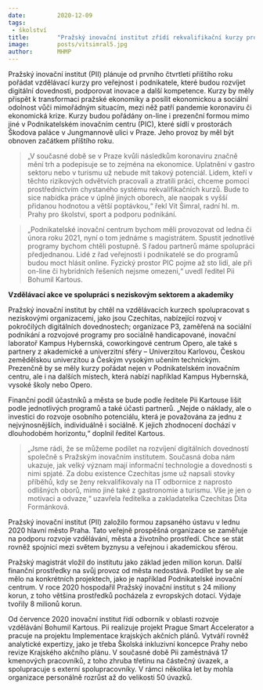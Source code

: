 ```yaml
---
date:         2020-12-09
tags:         
 - školství
title:        "Pražský inovační institut zřídí rekvalifikační kurzy pro rozvoj digitálních dovedností a dalších kompetencí. Mají přispět k řešení covidové krize"
image: 	      posts/vitsimral5.jpg
author:       MHMP
---
```


Pražský inovační institut (PII) plánuje od prvního čtvrtletí příštího roku pořádat vzdělávací kurzy pro veřejnost i podnikatele, které budou rozvíjet digitální dovednosti, podporovat inovace a další kompetence. Kurzy by měly přispět k transformaci pražské ekonomiky a posílit ekonomickou a sociální odolnost vůči mimořádným situacím, mezi něž patří pandemie koronaviru či ekonomická krize. Kurzy budou pořádány on-line i prezenční formou mimo jiné v Podnikatelském inovačním centru (PIC), které sídlí v prostorách Škodova paláce v Jungmannově ulici v Praze. Jeho provoz by měl být obnoven začátkem příštího roku.

> „V současné době se v Praze kvůli následkům koronaviru značně mění trh a podepisuje se to zejména na ekonomice. Uplatnění v gastro sektoru nebo v turismu už nebude mít takový potenciál. Lidem, kteří v těchto rizikových odvětvích pracovali a ztratili práci, chceme pomoci prostřednictvím chystaného systému rekvalifikačních kurzů. Bude to sice nabídka práce v úplně jiných oborech, ale naopak s vyšší přidanou hodnotou a větší poptávkou,“ řekl Vít Šimral, radní hl. m. Prahy pro školství, sport a podporu podnikání.

> „Podnikatelské inovační centrum bychom měli provozovat od ledna či února roku 2021, nyní o tom jednáme s magistrátem. Spustit jednotlivé programy bychom chtěli postupně. S řadou partnerů máme spolupráci předjednanou. Lidé z řad veřejnosti i podnikatelé se do programů budou moct hlásit online. Fyzický prostor PIC pojme až sto lidí, ale při on-line či hybridních řešeních nejsme omezeni,“ uvedl ředitel Pii Bohumil Kartous.

**Vzdělávací akce ve spolupráci s neziskovým sektorem a akademiky**

Pražský inovační institut by chtěl na vzdělávacích kurzech spolupracovat s neziskovými organizacemi, jako jsou Czechitas, nabízející rozvoj v pokročilých digitálních dovednostech; organizace P3, zaměřená na sociální podnikání a rozvojové programy pro sociálně handicapované, inovační laboratoř Kampus Hybernská, coworkingové centrum Opero, ale také s partnery z akademické a univerzitní sféry – Univerzitou Karlovou, Českou zemědělskou univerzitou a Českým vysokým učením technickým. Prezenčně by se měly kurzy pořádat nejen v Podnikatelském inovačním centru, ale i na dalších místech, která nabízí například Kampus Hybernská, vysoké školy nebo Opero.

Finanční podíl účastníků a města se bude podle ředitele Pii Kartouse lišit podle jednotlivých programů a také účasti partnerů. „Nejde o náklady, ale o investici do rozvoje osobního potenciálu, která je považována za jednu z nejvýnosnějších, individuálně i sociálně. K jejich zhodnocení dochází v dlouhodobém horizontu,“ doplnil ředitel Kartous.

> „Jsme rádi, že se můžeme podílet na rozvíjení digitálních dovedností společně s Pražským inovačním institutem. Současná doba nám ukazuje, jak velký význam mají informační technologie a dovednosti s nimi spjaté. Za dobu existence Czechitas jsme už napsali stovky příběhů, kdy se ženy rekvalifikovaly na IT odbornice z naprosto odlišných oborů, mimo jiné také z gastronomie a turismu. Vše je jen o motivaci a odvaze,“ uzavřela ředitelka a zakladatelka Czechitas Dita Formánková.

Pražský inovační institut (PII) založilo formou zapsaného ústavu v lednu 2020 hlavní město Praha. Tato veřejně prospěšná organizace se zaměřuje na podporu rozvoje vzdělávání, města a životního prostředí. Chce se stát rovněž spojnicí mezi světem byznysu a veřejnou i akademickou sférou.

Pražský magistrát vložil do institutu jako základ jeden milion korun. Další finanční prostředky na svůj provoz od města nedostává. Podílet by se ale mělo na konkrétních projektech, jako je například Podnikatelské inovační centrum. V roce 2020 hospodařil Pražský inovační institut s 24 miliony korun, z toho většina prostředků pocházela z evropských dotací. Výdaje tvořily 8 milionů korun.

Od července 2020 inovační institut řídí odborník v oblasti rozvoje vzdělávání Bohumil Kartous. Pii realizuje projekt Prague Smart Accelerator a pracuje na projektu Implementace krajských akčních plánů. Vytváří rovněž analytické expertizy, jako je třeba Školská inkluzivní koncepce Prahy nebo revize Krajského akčního plánu. V současné době Pii zaměstnává 17 kmenových pracovníků, z toho zhruba třetinu na částečný úvazek, a spolupracuje s externí spolupracovníky. V rámci několika let by mohla organizace personálně rozrůst až do velikosti 50 úvazků.

